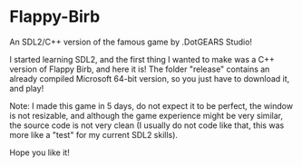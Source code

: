 # Flappy-Birb
An SDL2/C++ version of the famous game by .DotGEARS Studio!

I started learning SDL2, and the first thing I wanted to make was a C++ version of Flappy Birb, and here it is!
The folder "release" contains an already compiled Microsoft 64-bit version, so you just have to download it, and play!

Note:
I made this game in 5 days, do not expect it to be perfect, the window is not resizable, and although the game experience might be very similar, the source code is not very clean (I usually do not code like that, this was more like a "test" for my current SDL2 skills).

Hope you like it!
